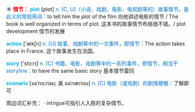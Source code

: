 ☀ <font color="red">**情节：**</font>
<font color="sky blue">**plot**</font> [plɒt] 
<font color="#0070c0">n. [C, U]（小说、戏剧、电影、电视剧等的）故事情节。是此义的常规用词：</font>to tell him the plot of the film 向他讲述电影的情节 / The book is well organized in terms of plot. 这本书的故事情节布局很不错。/ plot development 情节的发展

<font color="sky blue">**action**</font> ['ækʃn] 
<font color="#0070c0">n. [U] 故事、戏剧等中的一次事件，即情节：</font>The action takes place in France. 这个故事发生在法国。

<font color="sky blue">**story**</font> ['stɔ:rɪ] 
<font color="#0070c0">n. [C] 书籍、电影、戏剧等中的一系列事件，即情节，相当于storyline：</font>to have the same basic story 基本情节雷同
           
<font color="sky blue">**scenario**</font> [səˈnɑ:riəʊ; 美 səˈnærioʊ]
<font color="#0070c0">n. [C] 电影（或戏剧）的剧情梗概：</font>了解即可

周边词汇补充：
· intrigue可指引人入胜的复杂情节。

